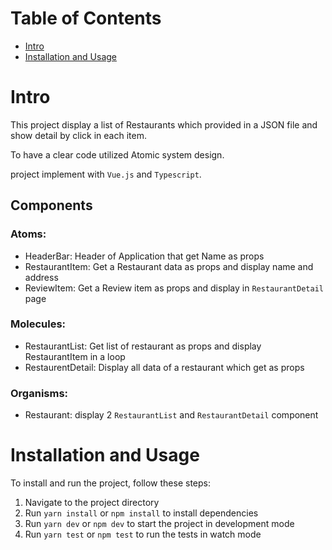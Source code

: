 # Table of Contents 

- [Intro](#intro)
- [Installation and Usage](#installation-and-usage)


# Intro

This project display a list of Restaurants which provided in a JSON file and show detail by click in each item.

To have a clear code utilized Atomic system design.

project implement with `Vue.js` and `Typescript`.

## Components

### Atoms: 

- HeaderBar: Header of Application that get Name as props
- RestaurantItem: Get a Restaurant data as props and display name and address
- ReviewItem: Get a Review item as props and display in `RestaurantDetail` page

### Molecules: 
- RestaurantList: Get list of restaurant as props and display RestaurantItem in a loop
- RestaurentDetail: Display all data of a restaurant which get as props

### Organisms: 
- Restaurant: display 2 `RestaurantList` and `RestaurantDetail` component


# Installation and Usage

To install and run the project, follow these steps:

1. Navigate to the project directory
2. Run `yarn install` or `npm install` to install dependencies
3. Run `yarn dev` or `npm dev` to start the project in development mode
4. Run `yarn test` or `npm test` to run the tests in watch mode


